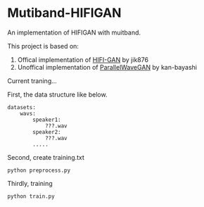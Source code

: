 # Mutiband-HIFIGAN

An implementation of HIFIGAN with muitband.

This project is based on:
1. Offical implementation of [HIFI-GAN](https://github.com/jik876/hifi-gan) by jik876
2. Unoffical implementation of [ParallelWaveGAN](https://github.com/kan-bayashi/ParallelWaveGAN) by kan-bayashi

Current traning...

First, the data structure like below.

    datasets:
        wavs:
            speaker1:
                ???.wav
            speaker2:
                ???.wav
            ..... 

Second, create training.txt 
    
    python preprocess.py
    
Thirdly, training
    
    python train.py

